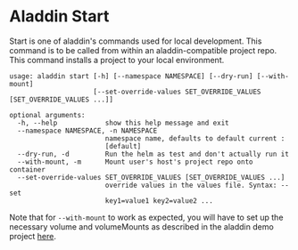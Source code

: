 # Aladdin Start
Start is one of aladdin's commands used for local development. This command is to be called from within an aladdin-compatible project repo. This command installs a project to your local environment. 
```
usage: aladdin start [-h] [--namespace NAMESPACE] [--dry-run] [--with-mount]
                     [--set-override-values SET_OVERRIDE_VALUES [SET_OVERRIDE_VALUES ...]]

optional arguments:
  -h, --help            show this help message and exit
  --namespace NAMESPACE, -n NAMESPACE
                        namespace name, defaults to default current :
                        [default]
  --dry-run, -d         Run the helm as test and don't actually run it
  --with-mount, -m      Mount user's host's project repo onto container
  --set-override-values SET_OVERRIDE_VALUES [SET_OVERRIDE_VALUES ...]
                        override values in the values file. Syntax: --set
                        key1=value1 key2=value2 ...
```
Note that for `--with-mount` to work as expected, you will have to set up the necessary volume and volumeMounts as described in the aladdin demo project [here](https://github.com/fivestars-os/aladdin-demo/blob/master/docs/code_mounting.md).
